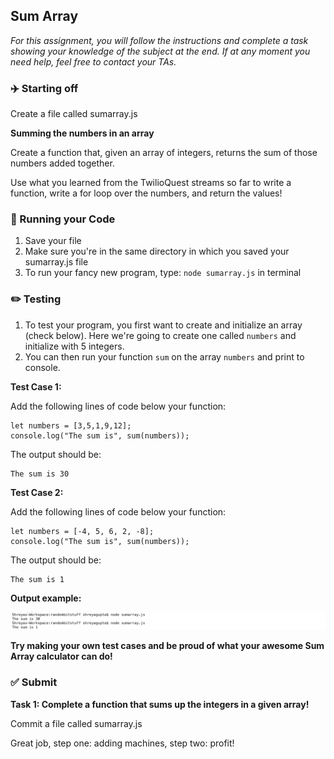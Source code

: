 ## Sum Array

*For this assignment, you will follow the instructions and complete a task showing your knowledge of the subject at the end. If at any moment you need help, feel free to contact your TAs.*

### :airplane: Starting off

Create a file called sumarray.js

**Summing the numbers in an array**

Create a function that, given an array of integers, returns the sum of those numbers added together.

Use what you learned from the TwilioQuest streams so far to write a function, write a for loop over the numbers, and return the values!

### :red_car: Running your Code

1. Save your file
2. Make sure you're in the same directory in which you saved your sumarray.js file
3. To run your fancy new program, type: ```node sumarray.js``` in terminal

### :pencil2: Testing

1. To test your program, you first want to create and initialize an array (check below). Here we're going to create one called ```numbers``` and initialize with 5 integers.
2. You can then run your function ```sum``` on the array ```numbers``` and print to console.

**Test Case 1:**

Add the following lines of code below your function:
```
let numbers = [3,5,1,9,12];
console.log("The sum is", sum(numbers));
```
The output should be:
```
The sum is 30
```

**Test Case 2:**

Add the following lines of code below your function:
```
let numbers = [-4, 5, 6, 2, -8];
console.log("The sum is", sum(numbers));
```
The output should be:
```
The sum is 1
```

**Output example:**

![](sumarraytest.png)

**Try making your own test cases and be proud of what your awesome Sum Array calculator can do!**

### :white_check_mark: Submit

**Task 1: Complete a function that sums up the integers in a given array!**

Commit a file called sumarray.js

Great job, step one: adding machines, step two: profit!
